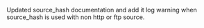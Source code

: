 Updated source_hash documentation and add it log warning when source_hash is used with non http or ftp source.
